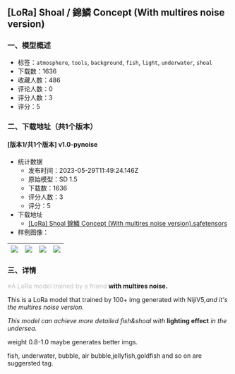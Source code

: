 ## [LoRa] Shoal / 錦鱗 Concept (With multires noise version)
### 一、模型概述

- 标签：`atmosphere`, `tools`, `background`, `fish`, `light`, `underwater`, `shoal`
- 下载数：1636
- 收藏人数：486
- 评论人数：0
- 评分人数：3
- 评分：5

### 二、下载地址（共1个版本）

#### [版本1/共1个版本] v1.0-pynoise

- 统计数据
  - 发布时间：2023-05-29T11:49:24.146Z
  - 原始模型：SD 1.5
  - 下载数：1636
  - 评分人数：3
  - 评分：5
- 下载地址
  - [[LoRa] Shoal  錦鱗 Concept (With multires noise version).safetensors](https://civitai.com/api/download/models/84558)
- 样例图像：

| <img src="https://image.civitai.com/xG1nkqKTMzGDvpLrqFT7WA/bb53ded1-87bc-4562-af7c-b984c6b757a2/width=450/955312.jpeg" /> | <img src="https://image.civitai.com/xG1nkqKTMzGDvpLrqFT7WA/5430c645-57d2-4ee7-a42f-f9172350d14b/width=450/955326.jpeg" /> | <img src="https://image.civitai.com/xG1nkqKTMzGDvpLrqFT7WA/9c857a7d-ae23-47be-8822-e1cf47a2ed9d/width=450/955327.jpeg" /> | <img src="https://image.civitai.com/xG1nkqKTMzGDvpLrqFT7WA/c6218d81-7ff9-455e-a6ce-bdce5c90fe7c/width=450/955328.jpeg" /> |
| ---- | ---- | ---- | ---- |


### 三、详情
<p><span style="color:rgb(193, 194, 197)">※A LoRa model trained by a friend</span> <strong>with multires noise.</strong></p><p></p><p>This is a LoRa model that trained by 100+ img generated with NijiV5<em>,and it's the multires noise version.</em></p><p><em>This model can achieve more detailed fish&amp;shoal with </em><strong>lighting effect</strong><em> in the undersea.</em></p><p>weight 0.8-1.0 maybe generates better imgs.</p><p> fish, underwater, bubble, air bubble,jellyfish,goldfish and so on are suggersted tag.</p>